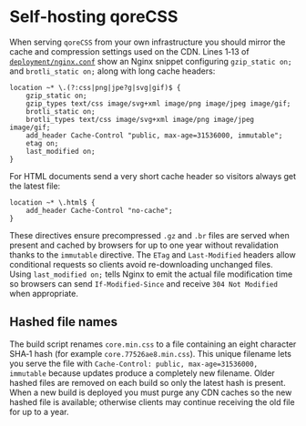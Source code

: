 # Self-hosting qoreCSS

When serving `qoreCSS` from your own infrastructure you should mirror the cache and compression settings used on the CDN. Lines 1‑13 of [`deployment/nginx.conf`](../deployment/nginx.conf) show an Nginx snippet configuring `gzip_static on;` and `brotli_static on;` along with long cache headers:

```nginx
location ~* \.(?:css|png|jpe?g|svg|gif)$ {
    gzip_static on;
    gzip_types text/css image/svg+xml image/png image/jpeg image/gif;
    brotli_static on;
    brotli_types text/css image/svg+xml image/png image/jpeg image/gif;
    add_header Cache-Control "public, max-age=31536000, immutable";
    etag on;
    last_modified on;
}
```

For HTML documents send a very short cache header so visitors always get the latest file:

```nginx
location ~* \.html$ {
    add_header Cache-Control "no-cache";
}
```
<!-- //short cache header snippet for html pages -->

These directives ensure precompressed `.gz` and `.br` files are served when present and cached by browsers for up to one year without revalidation thanks to the `immutable` directive. The `ETag` and `Last-Modified` headers allow conditional requests so clients avoid re-downloading unchanged files. Using `last_modified on;` tells Nginx to emit the actual file modification time so browsers can send `If-Modified-Since` and receive `304 Not Modified` when appropriate.

## Hashed file names

The build script renames `core.min.css` to a file containing an eight character SHA‑1 hash (for example `core.77526ae8.min.css`). This unique filename lets you serve the file with `Cache-Control: public, max-age=31536000, immutable` because updates produce a completely new filename. Older hashed files are removed on each build so only the latest hash is present. When a new build is deployed you must purge any CDN caches so the new hashed file is available; otherwise clients may continue receiving the old file for up to a year.
